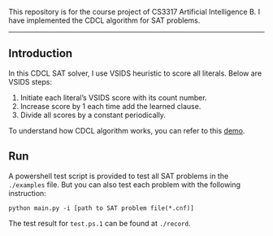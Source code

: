 This repository is for the course project of CS3317 Artificial Intelligence B. I have implemented the CDCL algorithm for SAT problems.

---
## Introduction
In this CDCL SAT solver, I use VSIDS heuristic to score all literals. Below are VSIDS steps:
1. Initiate each literal’s VSIDS score with its count number.
2. Increase score by 1 each time add the learned clause.
3. Divide all scores by a constant periodically.

To understand how CDCL algorithm works, you can refer to this [demo](https://cse442-17f.github.io/Conflict-Driven-Clause-Learning/).
## Run
A powershell test script is provided to test all SAT problems in the `./examples` file.
But you can also test each problem with the following instruction:
```
python main.py -i [path to SAT problem file(*.cnf)]
```
The test result for `test.ps.1` can be found at `./record`.